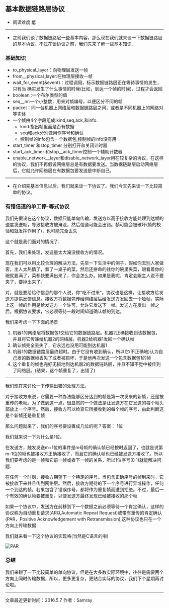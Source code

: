 ## 基本数据链路层协议
* 阅读难度:低

---

* 之前我们谈了数据链路层一些基本内容，那么现在我们就来谈一下数据链路层的基本协议，不过在谈协议之前，我们先来了解一些基本知识.

### 基础知识
* to_physical_layer：向物理层发送一帧
* from__physical_layer:在物理层接收一帧
* wait_for_event(&event)：过程调用，标示数据链路层正在等待事情的发生，只有当
确实发生了什么事情的时候(比如，到达一个帧的时候)，过程才会返回
* boolean :一个布尔类型的值
* seq__nr:一个小整数，用来对帧编号，以便区分不同的帧
* packet：同一台机器上网络层和数据链路层之间，或者是不同机器上的网络对等实体
* 一个帧由4个字段组成:kind,seq,ack,和info.
  * kind:指出帧里面是否有数据
  * seq和ack分别做用作序号和确认
  * 控制帧的info包含一个数据包,控制帧的info没有用
* start_timer 和stop_timer 分别打开和关闭计时器
* start_ack_timer 和stop__ack_timer控制一个辅助计数器
* enable_network__layer和disable_network_layer用在较复杂的协议，在这样的协议，我们不再假设网络层总是有数据要发送。当数据链路层启动网络层后，它就允许网络层在有数据包要发送是中断自己。

---

* 在介绍完基本信息以后，我们就来谈一下协议了。我们今天先来谈一下比较简单的协议。

### 有错信道的单工停-等式协议
我们先假设在这个协议，数据只能单向传输，发送方以高于接收方能处理到达帧的速度发送帧，导致接收方被淹没，然后信道可能会出错。帧可能会被破坏(帧的校验和就发挥作用了)，也可能完全丢失

这个就是我们面对的情况了.

首先，我们来处理，发送量太大淹没接收方的情况。

现在我们可以用比较合理的解决方法，先举一下生活中的例子，假如你去别人家做客，主人太热情了，煮了一桌子的菜，然后还拼命的往你的碗里夹菜，眼看着你的碗就要满了，菜都快要满出来了，你会怎么办。如果是我呢，肯定会跟主人说不要夹了，要掉出来了。

对，就是要给给你信息的那个人说，你"吃不过来"。协议也是这样，让接收方给发送方提供反馈信息。接收方将数据包传给网络层后给发送方发回去一个哑帧，实际上这一帧的作用是给发送方一个许可，允许它发送下一帧。发送方在发出一帧之后，根据协议要求，它必须等待一段时间知道确认帧的到达。

我们来考虑一下下面的场景

1. 机器1的网络层将数据包1交给它的数据链路层。机器2正确接收到该数据包，并且将它传递给机器2的网络层。机器2给机器1发回一个确认帧
2. 确认帧完全丢失了，它永远也没用可能到达机器1
3. 机器1的数据链路层最终超时。由于它没有收到确认，所以它(不正确地)认为自己发的数据帧丢失了或者被损坏，于是他再次发送一个包含数据包1的帧
4. 这个重复的帧也完好无损地到达机器2的数据链路层，并且不知不觉中被传到了网络层。(结果，这个帧重复了，出错了)

----

我们现在来讨论一下传输出错的处理方法。

对于接收方来说，它需要一种办法能够区分达到的帧是第一次发来的新帧，还是被重传的老帧。为了做到这一点，很显然的一个做法是让发送方在它发送的每个帧头部放上一个序号。然后，接收方可以检查它所接收到的每个帧的序号，由此判断这是个新帧还是重复帧

那么问题就来了，我们的序号要设置成几位的呢？答案： 1位

我们就来说一下为什么是1位。

在发送方，触发发送m+1位的事件是m号帧的确认帧已经按时返回了，也就是说第m-1位的帧也被接收方正确接收了，而且它的确认帧也已经被发送方接收了。所以我们要考虑的是一帧和它前一帧或者下一帧的关系，所以1位序号(0 1)就能解决问题.

在任何一个时刻，接收方期望下一个特定的序号。当包含正确序号的帧到来时，它被接收下来并且传到网络层。然后，接收方期待的下一个序号进行异或操作，任何一个到达的帧，若果包含了错误序号，都将作为重复帧而遭到拒绝。不过，最后一个有效的确认帧要被重复，以便发送方最终发现已经被接收的那个帧

如果一个协议中，发送方在前移到下一个数据之前必须等待一个肯定确认，这样的协议称为自动重复请求(ARQ,Automatic Repeat Request)或带有重传的肯定确认(PAR，Positive Acknowledgement with Retransmission),这种协议也只在一个方向上传输数据

我们就来看一下这个协议的实现咯(当然是C语言的啦)

![PAR](https://github.com/SeaHub/BlogOfComputerNetwork/blob/master/res/par.png)

### 总结
我们来聊了一下比较简单的单向协议，但是在大多数实际环境中，往往是需要两个方向上同时传输数据，所以，更多更复杂，更贴合实际的协议，我们下个星期再讨论啦。

---
文章最近更新时间：2016.5.7
作者：Samray
